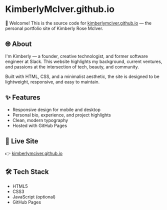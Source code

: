 # KimberlyMcIver.github.io

👋 Welcome! This is the source code for [kimberlymciver.github.io](https://kimberlymciver.github.io) — the personal portfolio site of Kimberly Rose McIver.

## 🌐 About

I'm Kimberly — a founder, creative technologist, and former software engineer at Slack. This website highlights my background, current ventures, and passions at the intersection of tech, beauty, and community.

Built with HTML, CSS, and a minimalist aesthetic, the site is designed to be lightweight, responsive, and easy to maintain.

## ✨ Features

- Responsive design for mobile and desktop
- Personal bio, experience, and project highlights
- Clean, modern typography
- Hosted with GitHub Pages

## 🚀 Live Site

👉 [kimberlymciver.github.io](https://kimberlymciver.github.io)

## 🛠️ Tech Stack

- HTML5
- CSS3
- JavaScript (optional)
- GitHub Pages
